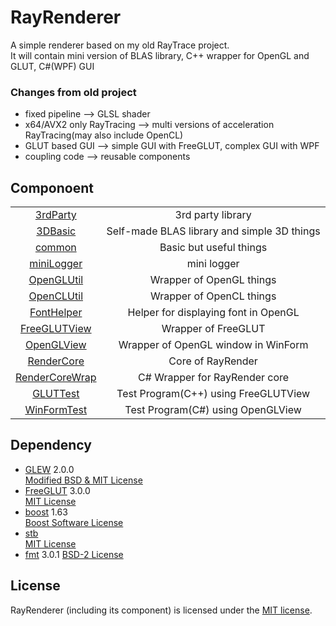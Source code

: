 RayRenderer
===========================

A simple renderer based on my old RayTrace project.  
It will contain mini version of BLAS library, C++ wrapper for OpenGL and GLUT, C#(WPF) GUI  

### Changes from old project

* fixed pipeline --> GLSL shader
* x64/AVX2 only RayTracing --> multi versions of acceleration RayTracing(may also include OpenCL)
* GLUT based GUI --> simple GUI with FreeGLUT, complex GUI with WPF
* coupling code --> reusable components

## Componoent
| | |
|:-------:|:-------:|
| [3rdParty](./3rdParty) | 3rd party library |
| [3DBasic](./3DBasic) | Self-made BLAS library and simple 3D things |
| [common](./common) | Basic but useful things |
| [miniLogger](./common/miniLogger) | mini logger |
| [OpenGLUtil](./OpenGLUtil) | Wrapper of OpenGL things |
| [OpenCLUtil](./OpenCLUtil) | Wrapper of OpenCL things |
| [FontHelper](./FontHelper) | Helper for displaying font in OpenGL |
| [FreeGLUTView](./FreeGLUTView) | Wrapper of FreeGLUT |
| [OpenGLView](./OpenGLView) | Wrapper of OpenGL window in WinForm |
| [RenderCore](./RenderCore) | Core of RayRender |
| [RenderCoreWrap](./RenderCoreWrap) | C# Wrapper for RayRender core |
| [GLUTTest](./GLUTTest) | Test Program(C++) using FreeGLUTView |
| [WinFormTest](./WinFormTest) | Test Program(C#) using OpenGLView |

## Dependency

* [GLEW](http://glew.sourceforge.net/)  2.0.0  
  [Modified BSD & MIT License](./License/glew.txt)
* [FreeGLUT](http://freeglut.sourceforge.net)  3.0.0  
  [MIT License](./License/freeglut.txt)
* [boost](http://www.boost.org/)  1.63  
  [Boost Software License](./License/boost.txt)
* [stb](https://github.com/nothings/stb)  
  [MIT License](./License/stb.txt)
* [fmt](http://fmtlib.net) 3.0.1
  [BSD-2 License](./License/fmt.rst)

## License

RayRenderer (including its component) is licensed under the [MIT license](License.txt).
